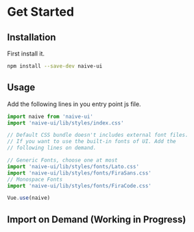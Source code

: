 <!--anchor:on-->
# Get Started
## Installation
First install it.

```bash
npm install --save-dev naive-ui
```

## Usage
Add the following lines in you entry point js file.
```js
import naive from 'naive-ui'
import 'naive-ui/lib/styles/index.css'

// Default CSS bundle doesn't includes external font files.
// If you want to use the built-in fonts of UI. Add the 
// following lines on demand.

// Generic Fonts, choose one at most
import 'naive-ui/lib/styles/fonts/Lato.css'
import 'naive-ui/lib/styles/fonts/FiraSans.css'
// Monospace Fonts
import 'naive-ui/lib/styles/fonts/FiraCode.css'

Vue.use(naive)
```

## Import on Demand (Working in Progress)
<!--n-alert type="warning" title="Caveat" style="margin-bottom: 16px;">
  <n-ol align-text>
    <n-li>Importing on demand is still experimental. If you are facing problems be free to create an issue.</n-li>
    <n-li>CSS files start with 'Base' are not guaranteed to be stable for now. If you find importing mistakes after upgrading the package, you may have a look at here.</n-li>
  </n-ol>
</n-alert >

<install-code-generator /-->